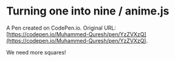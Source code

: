 # Turning one into nine / anime.js

A Pen created on CodePen.io. Original URL: [https://codepen.io/Muhammed-Quresh/pen/YzZVXzQ](https://codepen.io/Muhammed-Quresh/pen/YzZVXzQ).

We need more squares!
